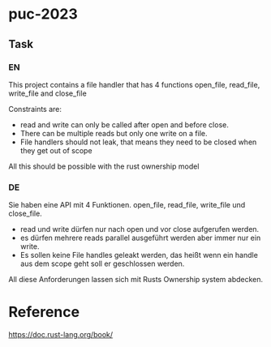 # puc-2023

## Task
### EN
This project contains a file handler that has 4 functions open_file, read_file, write_file and close_file

Constraints are:
- read and write can only be called after open and before close.
- There can be multiple reads but only one write on a file.
- File handlers should not leak, that means they need to be closed when they get out of scope

All this should be possible with the rust ownership model

### DE
Sie haben eine API mit 4 Funktionen. open_file, read_file, write_file und close_file.

- read und write dürfen nur nach open und vor close aufgerufen werden.
- es dürfen mehrere reads parallel ausgeführt werden aber immer nur ein write.
- Es sollen keine File handles geleakt werden, das heißt wenn ein handle aus dem scope geht soll er geschlossen werden.

All diese Anforderungen lassen sich mit Rusts Ownership system abdecken. 

# Reference
https://doc.rust-lang.org/book/